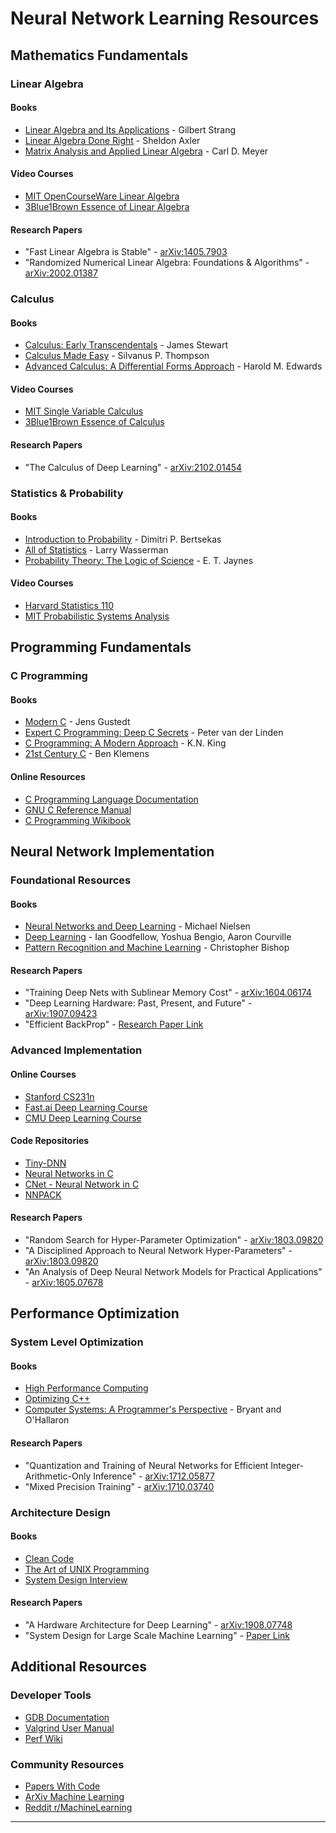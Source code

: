 # Neural Network Learning Resources

## Mathematics Fundamentals

### Linear Algebra
#### Books
- [Linear Algebra and Its Applications](https://math.mit.edu/~gs/linearalgebra/) - Gilbert Strang
- [Linear Algebra Done Right](https://linear.axler.net/) - Sheldon Axler
- [Matrix Analysis and Applied Linear Algebra](http://www.matrixanalysis.com/) - Carl D. Meyer

#### Video Courses
- [MIT OpenCourseWare Linear Algebra](https://ocw.mit.edu/courses/18-06sc-linear-algebra-fall-2011/)
- [3Blue1Brown Essence of Linear Algebra](https://www.youtube.com/playlist?list=PLZHQObOWTQDPD3MizzM2xVFitgF8hE_ab)

#### Research Papers
- "Fast Linear Algebra is Stable" - [arXiv:1405.7903](https://arxiv.org/abs/1405.7903)
- "Randomized Numerical Linear Algebra: Foundations & Algorithms" - [arXiv:2002.01387](https://arxiv.org/abs/2002.01387)

### Calculus
#### Books
- [Calculus: Early Transcendentals](https://www.stewartcalculus.com/) - James Stewart
- [Calculus Made Easy](https://www.gutenberg.org/ebooks/33283) - Silvanus P. Thompson
- [Advanced Calculus: A Differential Forms Approach](https://www.maa.org/press/maa-reviews/advanced-calculus-a-differential-forms-approach) - Harold M. Edwards

#### Video Courses
- [MIT Single Variable Calculus](https://ocw.mit.edu/courses/18-01sc-single-variable-calculus-fall-2010/)
- [3Blue1Brown Essence of Calculus](https://www.youtube.com/playlist?list=PLZHQObOWTQDMsr9K-rj53DwVRMYO3t5Yr)

#### Research Papers
- "The Calculus of Deep Learning" - [arXiv:2102.01454](https://arxiv.org/abs/2102.01454)

### Statistics & Probability
#### Books
- [Introduction to Probability](https://www.probabilitycourse.com/) - Dimitri P. Bertsekas
- [All of Statistics](https://www.stat.cmu.edu/~larry/all-of-statistics/) - Larry Wasserman
- [Probability Theory: The Logic of Science](https://bayes.wustl.edu/etj/prob/book.pdf) - E. T. Jaynes

#### Video Courses
- [Harvard Statistics 110](https://projects.iq.harvard.edu/stat110/home)
- [MIT Probabilistic Systems Analysis](https://ocw.mit.edu/courses/6-041sc-probabilistic-systems-analysis-and-applied-probability-fall-2013/)

## Programming Fundamentals

### C Programming
#### Books
- [Modern C](https://modernc.gforge.inria.fr/) - Jens Gustedt
- [Expert C Programming: Deep C Secrets](https://www.pearson.com/en-us/subject-catalog/p/expert-c-programming-deep-c-secrets/P200000009159) - Peter van der Linden
- [C Programming: A Modern Approach](http://knking.com/books/c2/) - K.N. King
- [21st Century C](https://shop.oreilly.com/product/0636920033677.do) - Ben Klemens

#### Online Resources
- [C Programming Language Documentation](https://devdocs.io/c/)
- [GNU C Reference Manual](https://www.gnu.org/software/gnu-c-manual/)
- [C Programming Wikibook](https://en.wikibooks.org/wiki/C_Programming)

## Neural Network Implementation

### Foundational Resources
#### Books
- [Neural Networks and Deep Learning](http://neuralnetworksanddeeplearning.com/) - Michael Nielsen
- [Deep Learning](https://www.deeplearningbook.org/) - Ian Goodfellow, Yoshua Bengio, Aaron Courville
- [Pattern Recognition and Machine Learning](https://www.microsoft.com/en-us/research/uploads/prod/2006/01/Bishop-Pattern-Recognition-and-Machine-Learning-2006.pdf) - Christopher Bishop

#### Research Papers
- "Training Deep Nets with Sublinear Memory Cost" - [arXiv:1604.06174](https://arxiv.org/abs/1604.06174)
- "Deep Learning Hardware: Past, Present, and Future" - [arXiv:1907.09423](https://arxiv.org/abs/1907.09423)
- "Efficient BackProp" - [Research Paper Link](http://yann.lecun.com/exdb/publis/pdf/lecun-98b.pdf)

### Advanced Implementation
#### Online Courses
- [Stanford CS231n](http://cs231n.stanford.edu/)
- [Fast.ai Deep Learning Course](https://course.fast.ai/)
- [CMU Deep Learning Course](http://deeplearning.cs.cmu.edu/)

#### Code Repositories
- [Tiny-DNN](https://github.com/tiny-dnn/tiny-dnn)
- [Neural Networks in C](https://github.com/codeplea/genann)
- [CNet - Neural Network in C](https://github.com/hughperkins/cNet)
- [NNPACK](https://github.com/Maratyszcza/NNPACK)

#### Research Papers
- "Random Search for Hyper-Parameter Optimization" - [arXiv:1803.09820](https://arxiv.org/abs/1803.09820)
- "A Disciplined Approach to Neural Network Hyper-Parameters" - [arXiv:1803.09820](https://arxiv.org/abs/1803.09820)
- "An Analysis of Deep Neural Network Models for Practical Applications" - [arXiv:1605.07678](https://arxiv.org/abs/1605.07678)

## Performance Optimization

### System Level Optimization
#### Books
- [High Performance Computing](https://www.netlib.org/utk/papers/advanced-computers/mpi-book/mpi-book.html)
- [Optimizing C++](https://www.agner.org/optimize/)
- [Computer Systems: A Programmer's Perspective](http://csapp.cs.cmu.edu/) - Bryant and O'Hallaron

#### Research Papers
- "Quantization and Training of Neural Networks for Efficient Integer-Arithmetic-Only Inference" - [arXiv:1712.05877](https://arxiv.org/abs/1712.05877)
- "Mixed Precision Training" - [arXiv:1710.03740](https://arxiv.org/abs/1710.03740)

### Architecture Design
#### Books
- [Clean Code](https://www.oreilly.com/library/view/clean-code-a/9780136083238/)
- [The Art of UNIX Programming](http://www.catb.org/~esr/writings/taoup/)
- [System Design Interview](https://www.amazon.com/System-Design-Interview-insiders-Second/dp/B08CMF2CQF)

#### Research Papers
- "A Hardware Architecture for Deep Learning" - [arXiv:1908.07748](https://arxiv.org/abs/1908.07748)
- "System Design for Large Scale Machine Learning" - [Paper Link](https://www2.eecs.berkeley.edu/Pubs/TechRpts/2016/EECS-2016-1.pdf)

## Additional Resources

### Developer Tools
- [GDB Documentation](https://www.gnu.org/software/gdb/documentation/)
- [Valgrind User Manual](https://valgrind.org/docs/manual/manual.html)
- [Perf Wiki](https://perf.wiki.kernel.org/index.php/Main_Page)

### Community Resources
- [Papers With Code](https://paperswithcode.com/)
- [ArXiv Machine Learning](https://arxiv.org/list/cs.LG/recent)
- [Reddit r/MachineLearning](https://www.reddit.com/r/MachineLearning/)

---
